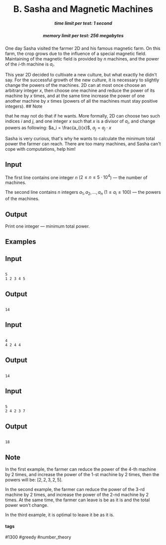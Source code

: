 <h1 style='text-align: center;'> B. Sasha and Magnetic Machines</h1>

<h5 style='text-align: center;'>time limit per test: 1 second</h5>
<h5 style='text-align: center;'>memory limit per test: 256 megabytes</h5>

One day Sasha visited the farmer 2D and his famous magnetic farm. On this farm, the crop grows due to the influence of a special magnetic field. Maintaining of the magnetic field is provided by $n$ machines, and the power of the $i$-th machine is $a_i$. 

This year 2D decided to cultivate a new culture, but what exactly he didn't say. For the successful growth of the new culture, it is necessary to slightly change the powers of the machines. 2D can at most once choose an arbitrary integer $x$, then choose one machine and reduce the power of its machine by $x$ times, and at the same time increase the power of one another machine by $x$ times (powers of all the machines must stay positive integers). ## Note

 that he may not do that if he wants. More formally, 2D can choose two such indices $i$ and $j$, and one integer $x$ such that $x$ is a divisor of $a_i$, and change powers as following: $a_i = \frac{a_i}{x}$, $a_j = a_j \cdot x$

Sasha is very curious, that's why he wants to calculate the minimum total power the farmer can reach. There are too many machines, and Sasha can't cope with computations, help him!

## Input

The first line contains one integer $n$ ($2 \le n \le 5 \cdot 10^4$) — the number of machines.

The second line contains $n$ integers $a_1, a_2, \ldots, a_n$ ($1 \le a_i \le 100$) — the powers of the machines.

## Output

Print one integer — minimum total power.

## Examples

## Input


```

5
1 2 3 4 5

```
## Output


```

14

```
## Input


```

4
4 2 4 4

```
## Output


```

14

```
## Input


```

5
2 4 2 3 7

```
## Output


```

18

```
## Note

In the first example, the farmer can reduce the power of the $4$-th machine by $2$ times, and increase the power of the $1$-st machine by $2$ times, then the powers will be: $[2, 2, 3, 2, 5]$.

In the second example, the farmer can reduce the power of the $3$-rd machine by $2$ times, and increase the power of the $2$-nd machine by $2$ times. At the same time, the farmer can leave is be as it is and the total power won't change.

In the third example, it is optimal to leave it be as it is.



#### tags 

#1300 #greedy #number_theory 